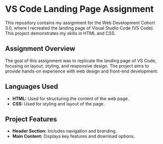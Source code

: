 # VS Code Landing Page Assignment

This repository contains my assignment for the Web Development Cohort 3.0, where I recreated the landing page of Visual Studio Code (VS Code). This project demonstrates my skills in HTML and CSS.

## Assignment Overview

The goal of this assignment was to replicate the landing page of VS Code, focusing on layout, styling, and responsive design. The project aims to provide hands-on experience with web design and front-end development.

## Languages Used

- **HTML:** Used for structuring the content of the web page.
- **CSS:** Used for styling and layout of the page.

## Project Features

- **Header Section:** Includes navigation and branding.
- **Main Content:** Displays key features and download options.